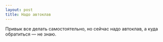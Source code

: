 ```yaml
---
layout: post 
title: Надо автоклав 
--- 
```

Привык все делать самостоятельно, но сейчас надо автоклав, а куда обратиться — не знаю.